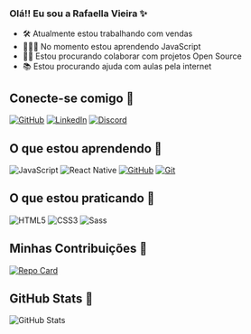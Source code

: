 ### Olá!! Eu sou a Rafaella Vieira ✨

- 🛠 Atualmente estou trabalhando com vendas
- 👩🏽‍🏫 No momento estou aprendendo JavaScript
- 🤝🏼 Estou procurando colaborar com projetos Open Source
- 📚 Estou procurando ajuda com aulas pela internet

## Conecte-se comigo 🔗

[![GitHub](https://img.shields.io/badge/GitHub-a77aa7?style=for-the-badge&logo=github&logoColor=fff)](https://github.com/rafadvieira)
[![LinkedIn](https://img.shields.io/badge/LinkedIn-a77aa7?style=for-the-badge&logo=linkedin&logoColor=fff)](linkedin.com/in/rafaella-abreu)
[![Discord](https://img.shields.io/badge/Discord-a77aa7?style=for-the-badge&logo=discord&logoColor=fff)](https://www.discord.com/in/SEUUSERNAME/)

## O que estou aprendendo 🔗

![JavaScript](https://img.shields.io/badge/JavaScript-a77aa7?style=for-the-badge&logo=javascript)
![React Native](https://img.shields.io/badge/React-Native-a77aa7?style=for-the-badge&logo=React-Native)
[![GitHub](https://img.shields.io/badge/GitHub-a77aa7?style=for-the-badge&logo=github&logoColor=fff)](https://docs.github.com/)
[![Git](https://img.shields.io/badge/Git-a77aa7?style=for-the-badge&logo=git&logoColor=fff)](https://git-scm.com/doc) 

## O que estou praticando 🔗

![HTML5](https://img.shields.io/badge/HTML5-a77aa7?style=for-the-badge&logo=html5)
![CSS3](https://img.shields.io/badge/CSS3-a77aa7?style=for-the-badge&logo=css3&logoColor=264CE4)
![Sass](https://img.shields.io/badge/Sass-a77aa7?style=for-the-badge&logo=sass)

## Minhas Contribuições 🔗

[![Repo Card](https://github-readme-stats.vercel.app/api/pin/?username=rafadvieira&repo=dio-lab-open-source&bg_color=a77aa7&border_color=fff&show_icons=true&icon_color=fff&title_color=fff&text_color=fff)](https://github.com/rafadvieira/dio-lab-open-source)

## GitHub Stats 🔗

![GitHub Stats](https://github-readme-stats.vercel.app/api?username=rafadvieira&theme=transparent&bg_color=a77aa7&border_color=fff&show_icons=true&icon_color=fff&title_color=fff&text_color=fff&hide_title=true&hide=stars)

 

  


